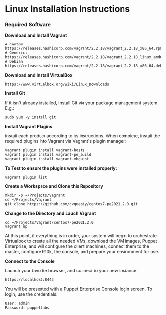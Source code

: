 # Linux Installation Instructions

### Required Software

**Download and Install Vagrant**

	# CentOS:
	https://releases.hashicorp.com/vagrant/2.2.18/vagrant_2.2.18_x86_64.rpm
	# Generic:
	https://releases.hashicorp.com/vagrant/2.2.18/vagrant_2.2.18_linux_amd64.zip
	# Debian
	https://releases.hashicorp.com/vagrant/2.2.18/vagrant_2.2.18_x86_64.deb

**Download and Install VirtualBox**

	https://www.virtualbox.org/wiki/Linux_Downloads

**Install Git**

If it isn't already installed, install Git via your package management system.  E.g.:

	sudo yum -y install git

**Install Vagrant Plugins**

Install each product according to its instructions.  When complete, install the required plugins into Vagrant via Vagrant's plugin manager:

	vagrant plugin install vagrant-hosts
	vagrant plugin install vagrant-pe_build
	vagrant plugin install vagrant-vbguest

**To Test to ensure the plugins were installed properly:**

	vagrant plugin list

**Create a Workspace and Clone this Repository**

	mkdir -p ~/Projects/Vagrant
	cd ~/Projects/Vagrant
	git clone https://github.com/cvquesty/centos7-pe2021.2.0.git

**Change to the Directory and Lauch Vagrant**

	cd ~/Projects/Vagrant/centos7-pe2021.2.0
	vagrant up

At this point, if everything is in order, your system will begin to orchestrate Virtualbox to create all the needed VMs, download the VM images, Puppet Enterprise, and will configure the client machines, connect them to the master, configure R10k, the console, and prepare your environment for use.

**Connect to the Console**

Launch your favorite browser, and connect to your new instance:

	https://localhost:8443

You will be presented with a Puppet Enterprise Console login screen.  To login, use the credentials:

	User: admin
	Password: puppetlabs
